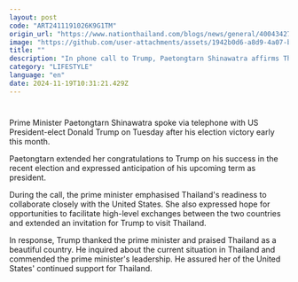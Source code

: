 ```yaml
---
layout: post
code: "ART2411191026K9G1TM"
origin_url: "https://www.nationthailand.com/blogs/news/general/40043427"
image: "https://github.com/user-attachments/assets/1942b0d6-a8d9-4a07-b371-033a6d1d3027"
title: ""
description: "In phone call to Trump, Paetongtarn Shinawatra affirms Thailand's readiness to work with US"
category: "LIFESTYLE"
language: "en"
date: 2024-11-19T10:31:21.429Z
---
```


# 









Prime Minister Paetongtarn Shinawatra spoke via telephone with US President-elect Donald Trump on Tuesday after his election victory early this month.

Paetongtarn extended her congratulations to Trump on his success in the recent election and expressed anticipation of his upcoming term as president.

During the call, the prime minister emphasised Thailand's readiness to collaborate closely with the United States. She also expressed hope for opportunities to facilitate high-level exchanges between the two countries and extended an invitation for Trump to visit Thailand.

In response, Trump thanked the prime minister and praised Thailand as a beautiful country. He inquired about the current situation in Thailand and commended the prime minister's leadership. He assured her of the United States' continued support for Thailand.